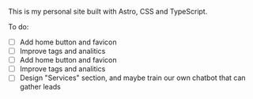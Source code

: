 This is my personal site built with Astro, CSS and TypeScript.

To do:
- [ ] Add home button and favicon
- [ ] Improve tags and analitics
- [ ] Add home button and favicon
- [ ] Improve tags and analitics
- [ ] Design "Services" section, and maybe train our own chatbot that can gather leads
